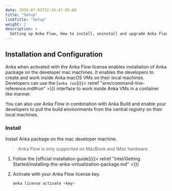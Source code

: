 ```yaml
---
date: 2019-07-03T22:24:47-05:00
title: "Setup"
linkTitle: "Setup"
weight: 2
description: >
  Setting up Anka Flow, How to install, uninstall and upgrade Anka Flow.
---
```

## Installation and Configuration

Anka when activated with the Anka Flow license enables installation of Anka package on the developer mac machines. It enables the developers to create and work inside Anka macOS VMs on their local machines. Developers can use the [`anka run`]({{< relref "arm/command-line-reference.md#run" >}}) interface to work inside Anka VMs in a container like manner.  

You can also use Anka Flow in combination with Anka Build and enable your developers to pull the build environments from the central registry on their local machines.

### Install

Install Anka package on the mac developer machine.

> Anka Flow is only supported on MacBook and iMac hardware.  

1. Follow the [official installation guide]({{< relref "intel/Getting Started/installing-the-anka-virtualization-package.md" >}})

2. Activate with your Anka Flow license key.

    ```bash
    anka license activate <key>
    ```